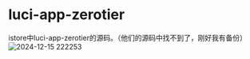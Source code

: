 # luci-app-zerotier
istore中luci-app-zerotier的源码。（他们的源码中找不到了，刚好我有备份）
![2024-12-15 222253](https://github.com/user-attachments/assets/877949c5-f07b-4fbe-aabc-19e83e21a86b)
